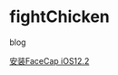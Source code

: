 # fightChicken
blog

<a href="itms-services://?action=download-manifest&url=https://807183087.github.io/FaceCap/manifest.plist">安装FaceCap iOS12.2</a>


<!--
<script type="text/javascript" color="0,255,0" opacity="0.7" zindex="-2" count="100" src="./canvas_01/canvas-nest.min.js"></script>
-->